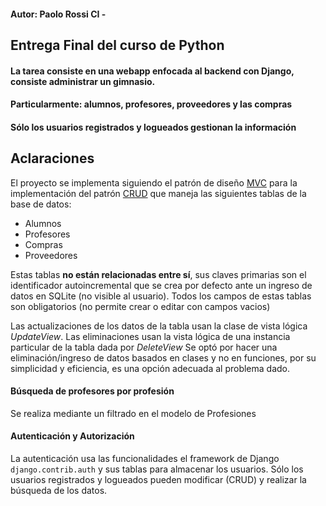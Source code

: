 #### Autor: Paolo Rossi CI - 

## Entrega Final del curso de Python

#### La tarea consiste en una webapp enfocada al backend con Django, consiste administrar un gimnasio.
#### Particularmente: alumnos, profesores, proveedores y las compras
#### Sólo los usuarios registrados y logueados gestionan la información


## Aclaraciones

El proyecto se implementa siguiendo el patrón de diseño [MVC](https://en.wikipedia.org/wiki/Model%E2%80%93view%E2%80%93controller) para la implementación del patrón [CRUD](https://en.wikipedia.org/wiki/Create,_read,_update_and_delete) que maneja las siguientes tablas de la base de datos:
- Alumnos
- Profesores
- Compras
- Proveedores
  
Estas tablas **no están relacionadas entre sí**, sus claves primarias son el identificador autoincremental que se crea por defecto ante un ingreso de datos en SQLite (no visible al usuario).
Todos los campos de estas tablas son obligatorios (no permite crear o editar con campos vacios)

Las actualizaciones de los datos de la tabla usan la clase de vista lógica *UpdateView*.
Las eliminaciones usan la vista lógica de una instancia particular de la tabla dada por *DeleteView*
Se optó por hacer una eliminación/ingreso de datos basados en clases y no en funciones, por su simplicidad y eficiencia, es una opción adecuada al problema dado.


#### Búsqueda de profesores por profesión
Se realiza mediante un filtrado en el modelo de Profesiones


#### Autenticación y Autorización
La autenticación usa las funcionalidades el framework de Django ```django.contrib.auth``` y sus tablas para almacenar los usuarios.
Sólo los usuarios registrados y logueados pueden modificar (CRUD) y realizar la búsqueda de los datos.